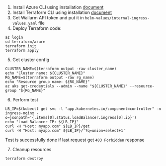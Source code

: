 1. Install Azure CLI using installation [document](https://learn.microsoft.com/en-us/cli/azure/install-azure-cli)
2. Install Terraform CLI using installation [document](https://developer.hashicorp.com/terraform/tutorials/aws-get-started/install-cli)
3. Get Wallarm API token and put it in `helm-values/internal-ingress-values.yaml` file
4. Deploy Terraform code:
```
az login
cd terraform/azure
terraform init
terraform apply
```
5. Get cluster config
```
CLUSTER_NAME=$(terraform output -raw cluster_name)
echo "Cluster name: ${CLUSTER_NAME}"
RG_NAME=$(terraform output -raw rg_name)
echo "Resource group name: ${RG_NAME}"
az aks get-credentials --admin --name "${CLUSTER_NAME}" --resource-group "${RG_NAME}"
```
6. Perform test
```
LB_IP=$(kubectl get svc -l "app.kubernetes.io/component=controller" -n ingress-nginx -o=jsonpath='{.items[0].status.loadBalancer.ingress[0].ip}')
echo "Load Balancer IP: ${LB_IP}"
curl -H "Host: myapp.com" ${LB_IP}/get
curl -H "Host: myapp.com" ${LB_IP}/'?q=union+select+1'
``` 
Test is successfully done if last request get `403 Forbidden` response

7. Cleanup resources
```
terraform destroy
```